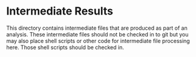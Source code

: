 # Intermediate Results

This directory contains intermediate files that are produced as part of an analysis.  These intermediate files should not be checked in to git but you may also place shell scripts or other code for intermediate file processing here.  Those shell scripts should be checked in.

